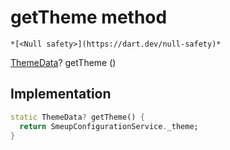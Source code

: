 


# getTheme method




    *[<Null safety>](https://dart.dev/null-safety)*




[ThemeData](https://api.flutter.dev/flutter/material/ThemeData-class.html)? getTheme
()








## Implementation

```dart
static ThemeData? getTheme() {
  return SmeupConfigurationService._theme;
}
```








